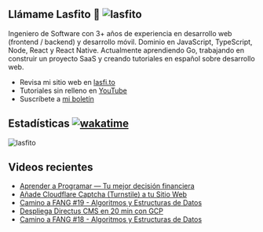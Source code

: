 
## Llámame Lasfito 👋 <img src="https://komarev.com/ghpvc/?username=lasfito&label=Profile%20views&color=0e75b6&style=flat" alt="lasfito" /> 

Ingeniero de Software con 3+ años de experiencia en desarrollo web (frontend / backend) y desarrollo móvil. Dominio en JavaScript, TypeScript, Node, React y React Native. Actualmente aprendiendo Go, trabajando en construir un proyecto SaaS y creando tutoriales en español sobre desarrollo web.

  - Revisa mi sitio web en [lasfi.to](https://lasfi.to)
  - Tutoriales sin relleno en [YouTube](https://www.youtube.com/channel/UCwfeUZwjfNsIFqFURiqkLSw)
  - Suscríbete a <a href="http://lasfi.to/1-2-3/"  target="_blank"> mi boletín </a>
   

## Estadísticas [![wakatime](https://wakatime.com/badge/user/5f64052e-88c6-4b16-a87a-e9f52142e69a.svg)](https://wakatime.com/@5f64052e-88c6-4b16-a87a-e9f52142e69a)


<img align="center" src="https://github-readme-stats.vercel.app/api/top-langs?username=lasfito&show_icons=true&locale=es&layout=compact&langs_count=4&theme=nord&custom_title=Stack+según+GitHub" alt="lasfito" /> 

## Videos recientes
<!-- BLOG-POST-LIST:START -->
- [Aprender a Programar — Tu mejor decisión financiera](https://www.youtube.com/watch?v=EPk6sqEOxBM)
- [Añade Cloudflare Captcha &lpar;Turnstile&rpar; a tu Sitio Web](https://www.youtube.com/watch?v=ARe3qDIl6jo)
- [Camino a FANG #19 - Algoritmos y Estructuras de Datos](https://www.youtube.com/watch?v=GihCVtk6ys8)
- [Despliega Directus CMS en 20 min con GCP](https://www.youtube.com/watch?v=HQtpnCKKL8g)
- [Camino a FANG #18 - Algoritmos y Estructuras de Datos](https://www.youtube.com/watch?v=Y6QJ6p2wSr8)
<!-- BLOG-POST-LIST:END -->











  
